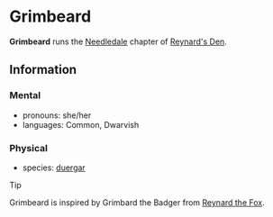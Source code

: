 # Grimbeard

**Grimbeard** runs the [Needledale](../../../societies/esterfell-accord/needledale.md) chapter of [Reynard's Den](../reynards-den.md).

## Information

### Mental

- pronouns: she/her
- languages: Common, Dwarvish

### Physical

- species: [duergar](../../../ch-4-character-options/species/dwarf.md#duergar)

> [!TIP]
> Grimbeard is inspired by Grimbard the Badger from [Reynard the Fox](https://en.wikipedia.org/wiki/Reynard_the_Fox).
